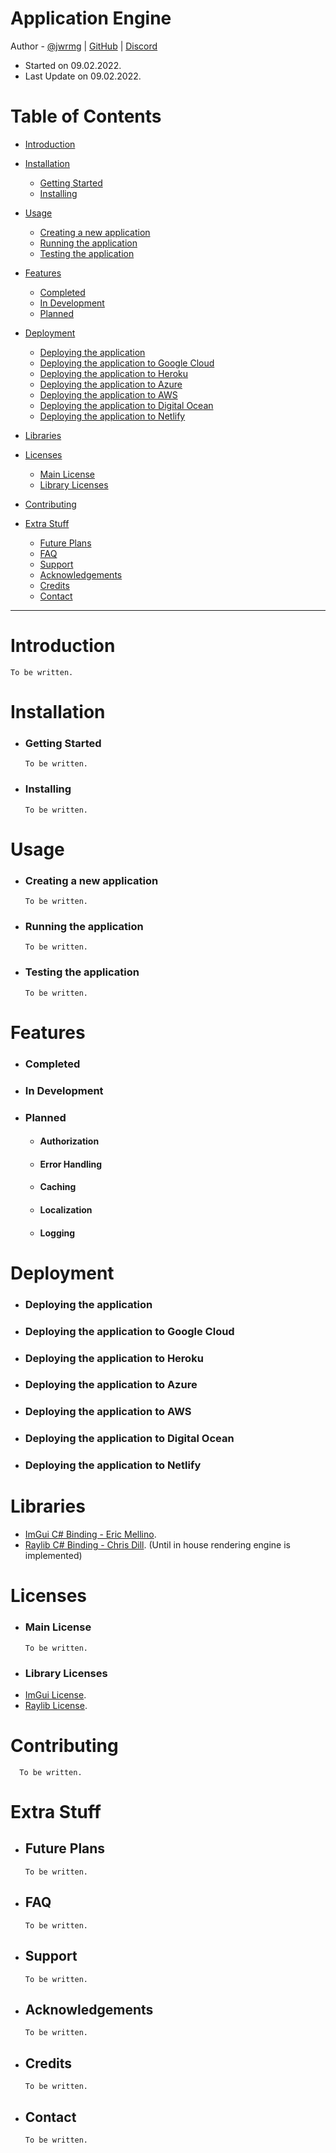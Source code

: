 # Application Engine
Author - [@jwrmg](https://www.github.com/jwrmg) | [GitHub](https://www.github.com/jwrmg) | [Discord]() 
* Started on 09.02.2022.
* Last Update on 09.02.2022.   

Table of Contents
====================

* [Introduction](#introduction)
* [Installation](#installation)
  * [Getting Started](#getting-started)
  * [Installing](#installing)
* [Usage](#usage)
    * [Creating a new application](#creating-a-new-application)
    * [Running the application](#running-the-application)
    * [Testing the application](#testing-the-application)
* [Features](#features)
  * [Completed](#completed)
  * [In Development](#in-development)
  * [Planned](#planned)
* [Deployment](#deployment)
    * [Deploying the application](#deploying-the-application)
    * [Deploying the application to Google Cloud](#deploying-the-application-to-google-cloud)
    * [Deploying the application to Heroku](#deploying-the-application-to-heroku)
    * [Deploying the application to Azure](#deploying-the-application-to-azure)
    * [Deploying the application to AWS](#deploying-the-application-to-aws)
    * [Deploying the application to Digital Ocean](#deploying-the-application-to-digital-ocean)
    * [Deploying the application to Netlify](#deploying-the-application-to-netlify)
* [Libraries](#libraries)
* [Licenses](#licenses)
    * [Main License](#main-license)
    * [Library Licenses](#library-licenses)
* [Contributing](#contributing)

* [Extra Stuff](#extra-stuff)
  * [Future Plans](#future-plans)
  * [FAQ](#faq)
  * [Support](#support)
  * [Acknowledgements](#acknowledgements)
  * [Credits](#credits)
  * [Contact](#contact)

---

Introduction
============
    To be written.

Installation
===
* ### Getting Started
      To be written.
* ### Installing
      To be written.

Usage
=====
* ### Creating a new application
      To be written.

* ### Running the application
      To be written.

* ### Testing the application
      To be written.

Features
========

* ### Completed
* ### In Development
* ### Planned
   * #### Authorization
   * #### Error Handling
   * #### Caching
   * #### Localization
   * #### Logging

Deployment
==========
* ### Deploying the application
* ### Deploying the application to Google Cloud
* ### Deploying the application to Heroku
* ### Deploying the application to Azure
* ### Deploying the application to AWS
* ### Deploying the application to Digital Ocean
* ### Deploying the application to Netlify


Libraries
=========
* [ImGui C# Binding - Eric Mellino](https://github.com/mellinoe/ImGui.NET).
* [Raylib C# Binding - Chris Dill](https://github.com/ChrisDill/Raylib-cs). (Until in house rendering engine is implemented) 

Licenses
=======
* ### Main License
      To be written.

* ### Library Licenses
* [ImGui License](https://github.com/mellinoe/ImGui.NET/blob/master/LICENSE).
* [Raylib License](https://github.com/ChrisDill/Raylib-cs/blob/master/LICENSE).

Contributing
============
      To be written.

Extra Stuff
==========
* ## Future Plans
      To be written.

* ## FAQ
      To be written.  

* ## Support
      To be written.

* ## Acknowledgements
      To be written.

* ## Credits
      To be written.

* ## Contact
      To be written.





